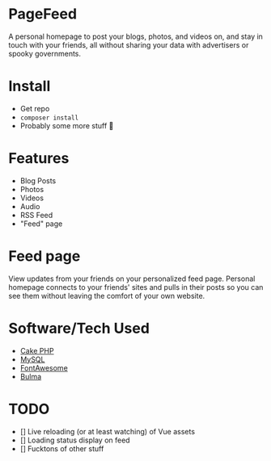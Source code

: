 # PageFeed

A personal homepage to post your blogs, photos, and videos on, and stay in touch
with your friends, all without sharing your data with advertisers or spooky
governments.

# Install

- Get repo
- `composer install`
- Probably some more stuff 🤷‍

# Features

- Blog Posts
- Photos
- Videos
- Audio
- RSS Feed
- "Feed" page

# Feed page

View updates from your friends on your personalized feed page. Personal homepage
connects to your friends' sites and pulls in their posts so you can see them
without leaving the comfort of your own website.

# Software/Tech Used

- [Cake PHP](https://www.cakephp.org)
- [MySQL](https://www.mysql.com)
- [FontAwesome](https://www.fontawesome.com)
- [Bulma](https://bulma.io)

# TODO
- [] Live reloading (or at least watching) of Vue assets
- [] Loading status display on feed
- [] Fucktons of other stuff
